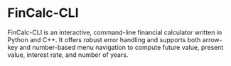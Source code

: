 # FinCalc-CLI
FinCalc-CLI is an interactive, command-line financial calculator written in Python and C++. It offers robust error handling and supports both arrow-key and number-based menu navigation to compute future value, present value, interest rate, and number of years.
